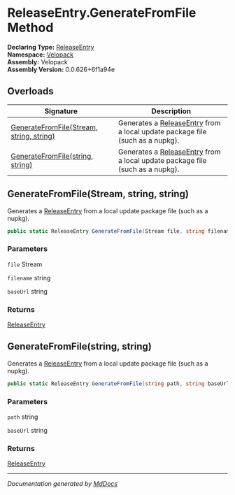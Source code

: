 ﻿<!--  
  <auto-generated>   
    The contents of this file were generated by a tool.  
    Changes to this file may be list if the file is regenerated  
  </auto-generated>   
-->

# ReleaseEntry.GenerateFromFile Method

**Declaring Type:** [ReleaseEntry](../index.md)  
**Namespace:** [Velopack](../../index.md)  
**Assembly:** Velopack  
**Assembly Version:** 0.0.626+6f1a94e

## Overloads

| Signature                                                                         | Description                                                                                 |
| --------------------------------------------------------------------------------- | ------------------------------------------------------------------------------------------- |
| [GenerateFromFile(Stream, string, string)](#generatefromfilestream-string-string) | Generates a [ReleaseEntry](../index.md) from a local update package file (such as a nupkg). |
| [GenerateFromFile(string, string)](#generatefromfilestring-string)                | Generates a [ReleaseEntry](../index.md) from a local update package file (such as a nupkg). |

## GenerateFromFile(Stream, string, string)

Generates a [ReleaseEntry](../index.md) from a local update package file (such as a nupkg).

```csharp
public static ReleaseEntry GenerateFromFile(Stream file, string filename, string baseUrl = null);
```

### Parameters

`file`  Stream

`filename`  string

`baseUrl`  string

### Returns

[ReleaseEntry](../index.md)

## GenerateFromFile(string, string)

Generates a [ReleaseEntry](../index.md) from a local update package file (such as a nupkg).

```csharp
public static ReleaseEntry GenerateFromFile(string path, string baseUrl = null);
```

### Parameters

`path`  string

`baseUrl`  string

### Returns

[ReleaseEntry](../index.md)

___

*Documentation generated by [MdDocs](https://github.com/ap0llo/mddocs)*
